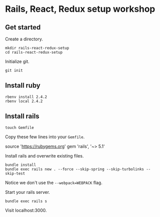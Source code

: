 # Rails, React, Redux setup workshop

## Get started

Create a directory.

    mkdir rails-react-redux-setup
    cd rails-react-redux-setup

Initialize git.

    git init


## Install ruby

    rbenv install 2.4.2
    rbenv local 2.4.2


## Install rails

    touch Gemfile

Copy these few lines into your `Gemfile`.

  source 'https://rubygems.org'
  gem 'rails', '~> 5.1'

Install rails and overwrite existing files.

    bundle install
    bundle exec rails new . --force --skip-spring --skip-turbolinks --skip-test

Notice we don't use the `--webpack=WEBPACK` flag.

Start your rails server.

    bundle exec rails s

Visit localhost:3000.
